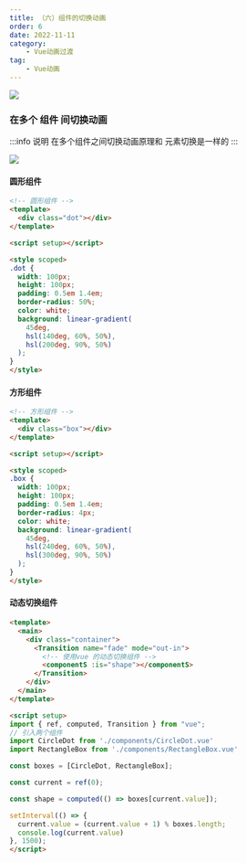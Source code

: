 ```yaml
---
title: （六）组件的切换动画
order: 6
date: 2022-11-11
category:
    - Vue动画过渡
tag: 
    - Vue动画
---
```


![](https://image.zswei.xyz/img/202211121823045.webp)

### 在多个 组件 间切换动画
:::info 说明
在多个组件之间切换动画原理和 元素切换是一样的
:::

![](https://image.zswei.xyz/img/202211111433918.png)

#### 圆形组件
```html
<!-- 圆形组件 -->
<template>
  <div class="dot"></div>
</template>

<script setup></script>

<style scoped>
.dot {
  width: 100px;
  height: 100px;
  padding: 0.5em 1.4em;
  border-radius: 50%;
  color: white;
  background: linear-gradient(
    45deg,
    hsl(140deg, 60%, 50%),
    hsl(200deg, 90%, 50%)
  );
}
</style>

```

#### 方形组件
```html
<!-- 方形组件 -->
<template>
  <div class="box"></div>
</template>

<script setup></script>

<style scoped>
.box {
  width: 100px;
  height: 100px;
  padding: 0.5em 1.4em;
  border-radius: 4px;
  color: white;
  background: linear-gradient(
    45deg,
    hsl(240deg, 60%, 50%),
    hsl(300deg, 90%, 50%)
  );
}
</style>

```

#### 动态切换组件
```html 
<template>
  <main>
    <div class="container">
      <Transition name="fade" mode="out-in">
        <!-- 使用vue 的动态切换组件 -->
        <componentS :is="shape"></componentS>
      </Transition>
    </div>
  </main>
</template>

<script setup>
import { ref, computed, Transition } from "vue";
// 引入两个组件
import CircleDot from './components/CircleDot.vue'
import RectangleBox from './components/RectangleBox.vue'

const boxes = [CircleDot, RectangleBox];

const current = ref(0);

const shape = computed(() => boxes[current.value]);

setInterval(() => {
  current.value = (current.value + 1) % boxes.length;
  console.log(current.value)
}, 1500);
</script>
```